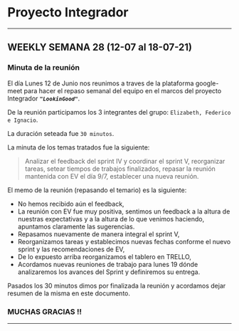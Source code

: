 
# Proyecto Integrador

--------------------------------
## WEEKLY SEMANA 28 (12-07 al 18-07-21)

### Minuta de la reunión

El día Lunes 12 de Junio nos reunimos a traves de la plataforma google-meet
para hacer el repaso semanal del equipo en el marcos del proyecto Integrador ***`"LookinGood"`***. 

De la reunión participamos los 3 integrantes del grupo: `Elizabeth, Federico e Ignacio`.

La duración seteada fue `30 minutos`.

La minuta de los temas tratados fue la siguiente:

> Analizar el feedback del sprint IV y coordinar el sprint V,
> reorganizar tareas,
> setear tiempos de trabajos finalizados,
> repasar la reunión mantenida con EV el día 9/7,
> establecer una nueva reunión. 

El memo de la reunión (repasando el temario) es la siguiente:

* No hemos recibido aún el feedback,
* La reunión con EV fue muy positiva, sentimos un feedback a la altura de nuestras expectativas y a la altura de lo que venimos haciendo, apuntamos claramente las sugerencias.
* Repasamos nuevamente de manera integral el sprint V,
* Reorganizamos tareas y establecimos nuevas fechas conforme el nuevo sprint y las recomendaciones de EV,
* De lo expuesto arriba reorganizamos el tablero en TRELLO,
* Acordamos nuevas reuniones de trabajo para lunes 19 dónde analizaremos los avances del Sprint y definiremos su entrega.


Pasados los 30 minutos dimos por finalizada la reunión y acordamos dejar resumen de la misma en este documento.

### MUCHAS GRACIAS !!
--------------------------------